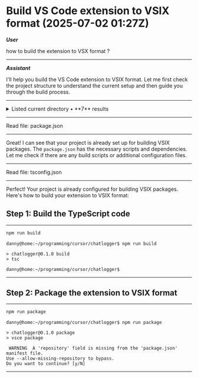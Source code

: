 <!-- Generated by SpecStory -->

# Build VS Code extension to VSIX format (2025-07-02 01:27Z)

_**User**_

how to build the extension to VSX format ?

---

_**Assistant**_

I'll help you build the VS Code extension to VSIX format. Let me first check the project structure to understand the current setup and then guide you through the build process.


---

<details>
            <summary>Listed current directory • **7** results</summary>
        
| Name |
|-------|
| 📄 `package.json` |
| 📄 `package-lock.json` |
| 📁 `dist` |
| 📁 `node_modules` |
| 📁 `.specstory` |
| 📁 `src` |
| 📄 `tsconfig.json` |

</details>

---

Read file: package.json

---

Great! I can see that your project is already set up for building VSIX packages. The `package.json` has the necessary scripts and dependencies. Let me check if there are any build scripts or additional configuration files.


---

Read file: tsconfig.json

---

Perfect! Your project is already configured for building VSIX packages. Here's how to build your extension to VSIX format:

## Step 1: Build the TypeScript code


---

```bash
npm run build
```

```
danny@home:~/programming/cursor/chatlogger$ npm run build

> chatlogger@0.1.0 build
> tsc

danny@home:~/programming/cursor/chatlogger$
```

---

## Step 2: Package the extension to VSIX format


---

```bash
npm run package
```

```
danny@home:~/programming/cursor/chatlogger$ npm run package

> chatlogger@0.1.0 package
> vsce package

 WARNING  A 'repository' field is missing from the 'package.json' manifest file.
Use --allow-missing-repository to bypass.
Do you want to continue? [y/N]
```

---

